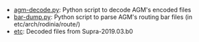 * [agm-decode.py](agm-decode.py): Python script to decode AGM's encoded files
* [bar-dump.py](bar-dump.py): Python script to parse AGM's routing bar files (in etc/arch/rodinia/route/)
* [etc](etc): Decoded files from Supra-2019.03.b0

